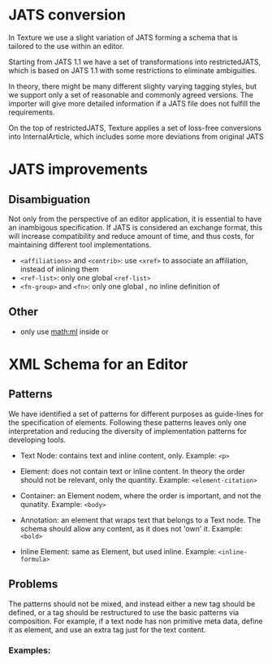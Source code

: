 # JATS conversion

In Texture we use a slight variation of JATS forming a schema that is tailored
to the use within an editor.

Starting from JATS 1.1 we have a set of transformations into restrictedJATS,
which is based on JATS 1.1 with some restrictions to eliminate ambiguities.

In theory, there might be many different slighty varying tagging styles,
but we support only a set of reasonable and commonly agreed versions.
The importer will give more detailed information if a JATS file does not fulfill
the requirements.

On the top of restrictedJATS, Texture applies a set of loss-free conversions into InternalArticle,
which includes some more deviations from original JATS

# JATS improvements

## Disambiguation

Not only from the perspective of an editor application, it is essential to have
an inambigous specification. If JATS is considered an exchange format, this will
increase compatibility and reduce amount of time, and thus costs, for maintaining
different tool implementations.

- `<affiliations>` and `<contrib>`: use `<xref>` to associate an affiliation, instead of inlining them
- `<ref-list>`: only one global `<ref-list>`
- `<fn-group>` and `<fn>`: only one global <fn-group>, no inline definition of <fn>

## Other

- only use <math:ml> inside <disp-formula> or <inline-formula>


# XML Schema for an Editor

## Patterns

We have identified a set of patterns for different purposes as guide-lines for the specification of elements.
Following these patterns leaves only one interpretation and reducing the diversity
of implementation patterns for developing tools.

- Text Node: contains text and inline content, only.
  Example: `<p>`

- Element: does not contain text or inline content.
  In theory the order should not be relevant, only the quantity.
  Example: `<element-citation>`

- Container: an Element nodem, where the order is important, and not the qunatity.
  Example: `<body>`

- Annotation: an element that wraps text that belongs to a Text node.
  The schema should allow any content, as it does not 'own' it.
  Example: `<bold>`

- Inline Element: same as Element, but used inline.
  Example: `<inline-formula>`

## Problems

The patterns should not be mixed, and instead either a new tag should be defined,
or a tag should be restructured to use the basic patterns via composition.
For example, if a text node has non primitive meta data, define it as element,
and use an extra tag just for the text content.

### Examples:
